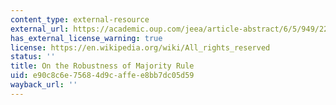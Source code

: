 ```yaml
---
content_type: external-resource
external_url: https://academic.oup.com/jeea/article-abstract/6/5/949/2295767
has_external_license_warning: true
license: https://en.wikipedia.org/wiki/All_rights_reserved
status: ''
title: On the Robustness of Majority Rule
uid: e90c8c6e-7568-4d9c-affe-e8bb7dc05d59
wayback_url: ''
---
```

